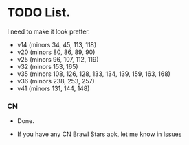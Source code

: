 # TODO List.
I need to make it look pretter.
* v14 (minors 34, 45, 113, 118)
* v20 (minors 80, 86, 89, 90)
* v25 (minors 96, 107, 112, 119)
* v32 (minors 153, 165)
* v35 (minors 108, 126, 128, 133, 134, 139, 159, 163, 168)
* v36 (minors 238, 253, 257)
* v41 (minors 131, 144, 148)

<!---
omfg finally done majors -- 15:30 December 07, 2023
-->

### CN

* Done.
- If you have any CN Brawl Stars apk, let me know in [Issues](https://github.com/tailsjs/brawl-stars-assets/issues)